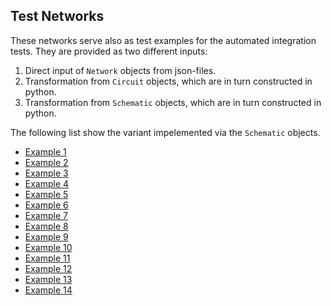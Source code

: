 ## Test Networks

These networks serve also as test examples for the automated integration tests. They are provided as two different inputs:

1. Direct input of `Network` objects from json-files.
2. Transformation from `Circuit` objects, which are in turn constructed in python.
3. Transformation from `Schematic` objects, which are in turn constructed in python.

The following list show the variant impelemented via the `Schematic` objects.

- [Example 1](simple_circuit/03_simple_ciruit/example_network_1_schemdraw.ipynb)
- [Example 2](simple_circuit/03_simple_ciruit/example_network_2_schemdraw.ipynb)
- [Example 3](simple_circuit/03_simple_ciruit/example_network_3_schemdraw.ipynb)
- [Example 4](simple_circuit/03_simple_ciruit/example_network_4_schemdraw.ipynb)
- [Example 5](simple_circuit/03_simple_ciruit/example_network_5_schemdraw.ipynb)
- [Example 6](simple_circuit/03_simple_ciruit/example_network_6_schemdraw.ipynb)
- [Example 7](simple_circuit/03_simple_ciruit/example_network_7_schemdraw.ipynb)
- [Example 8](simple_circuit/03_simple_ciruit/example_network_8_schemdraw.ipynb)
- [Example 9](simple_circuit/03_simple_ciruit/example_network_9_schemdraw.ipynb)
- [Example 10](simple_circuit/03_simple_ciruit/example_network_10_schemdraw.ipynb)
- [Example 11](simple_circuit/03_simple_ciruit/example_network_11_schemdraw.ipynb)
- [Example 12](simple_circuit/03_simple_ciruit/example_network_12_schemdraw.ipynb)
- [Example 13](simple_circuit/03_simple_ciruit/example_network_13_schemdraw.ipynb)
- [Example 14](simple_circuit/03_simple_ciruit/example_network_14_schemdraw.ipynb)